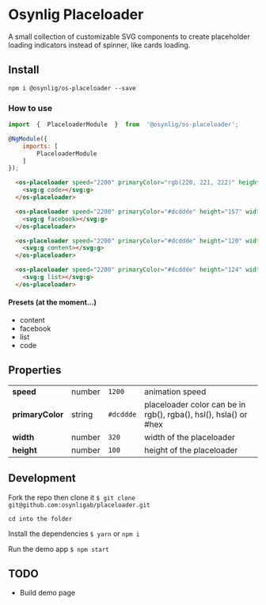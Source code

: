 

# Osynlig Placeloader

A small collection of customizable SVG components to create placeholder loading indicators instead of spinner, like cards loading.

  
## Install
```
npm i @osynlig/os-placeloader --save
```
### How to use
```javascript
import  {  PlaceloaderModule  }  from  '@osynlig/os-placeloader';

@NgModule({
	imports: [
		PlaceloaderModule
	]
});

```
```html
  <os-placeloader speed="2200" primaryColor="rgb(220, 221, 222)" height="74" width="399">
    <svg:g code></svg:g>
  </os-placeloader>

  <os-placeloader speed="2200" primaryColor="#dcddde" height="157" width="399">
    <svg:g facebook></svg:g>
  </os-placeloader>

  <os-placeloader speed="2200" primaryColor="#dcddde" height="120" width="399">
    <svg:g content></svg:g>
  </os-placeloader>

  <os-placeloader speed="2200" primaryColor="#dcddde" height="124" width="399">
    <svg:g list></svg:g>
  </os-placeloader>
```

#### Presets (at the moment...)
  - content
  - facebook
  - list
  - code

## Properties

| | |  | |
|--|--|--|--|
| **speed** | number | `1200` | animation speed |
| **primaryColor** | string | `#dcddde` | placeloader color can be in rgb(), rgba(), hsl(), hsla() or #hex |
| **width** | number | `320` | width of the placeloader |
| **height** | number | `100` | height of the placeloader |

## Development

Fork the repo then clone it
`$ git clone git@github.com:osynligab/placeloader.git`

`cd into the folder`

Install the dependencies
`$ yarn` or `npm i`

Run the demo app
`$ npm start`


## TODO
- Build demo page
